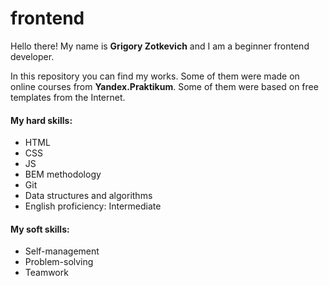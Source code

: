 # frontend
Hello there! My name is **Grigory Zotkevich** and I am a beginner frontend developer.

In this repository you can find my works. Some of them were made on online courses from **Yandex.Praktikum**.
Some of them were based on free templates from the Internet. 

#### My hard skills:

* HTML
* CSS
* JS
* BEM methodology
* Git
* Data structures and algorithms
* English proficiency: Intermediate

#### My soft skills:

* Self-management
* Problem-solving
* Teamwork
